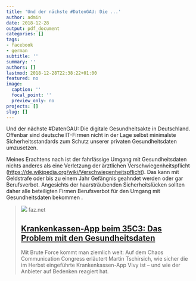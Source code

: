```yaml
---
title: 'Und der nächste #DatenGAU: Die ...'
author: admin
date: 2018-12-28
output: pdf_document
categories: []
tags:
- facebook
- german
subtitle: ''
summary: ''
authors: []
lastmod: 2018-12-28T22:38:22+01:00
featured: no
image:
  caption: ''
  focal_point: ''
  preview_only: no
projects: []
slug: []
---
```

Und der nächste #DatenGAU: Die digitale Gesundheitsakte in Deutschland. Offenbar sind deutsche IT-Firmen nicht in der Lage selbst minimalste Sicherheitsstandards zum Schutz unserer privaten Gesundheitsdaten umzusetzen. 

Meines Erachtens nach ist der fahrlässige Umgang mit Gesundheitsdaten nichts anderes als eine Verletzung der ärztlichen Verschwiegenheitspflicht (https://de.wikipedia.org/wiki/Verschwiegenheitspflicht). Das kann mit Geldstrafe oder bis zu einem Jahr Gefängnis geahndet werden oder gar Berufsverbot. Angesichts der haarsträubenden Sicherheitslücken sollten daher alle beteiligten Firmen Berufsverbot für den Umgang mit Gesundheitsdaten bekommen .
> [![](https://media1.faz.net/ppmedia/aktuell/feuilleton/855273273/1.5962817/facebook_teaser/guter-ansatz-unzureichende.jpg)](https://www.faz.net/aktuell/feuilleton/debatten/problem-mit-den-gesundheitsdaten-krankenkassen-app-vivy-beim-35c3-15962807-p2.html?printPagedArticle=true#pageIndex_1)
> faz.net
> ## [Krankenkassen-App beim 35C3: Das Problem mit den Gesundheitsdaten](https://www.faz.net/aktuell/feuilleton/debatten/problem-mit-den-gesundheitsdaten-krankenkassen-app-vivy-beim-35c3-15962807-p2.html?printPagedArticle=true#pageIndex_1)
>
>Mit Brute Force kommt man ziemlich weit: Auf dem Chaos Communication Congress erläutert Martin Tschirsich, wie sicher die im Herbst eingeführte Krankenkassen-App Vivy ist – und wie der Anbieter auf Bedenken reagiert hat.

